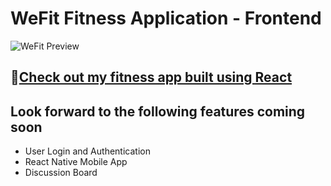 # WeFit Fitness Application - Frontend

![WeFit Preview](https://i.gyazo.com/f3fdd2234485f916b2aaf7a6b1b54911.png)

## 💪[Check out my fitness app built using React](https://byao-wefit.netlify.app/)
## Look forward to the following features coming soon
- User Login and Authentication
- React Native Mobile App
- Discussion Board
